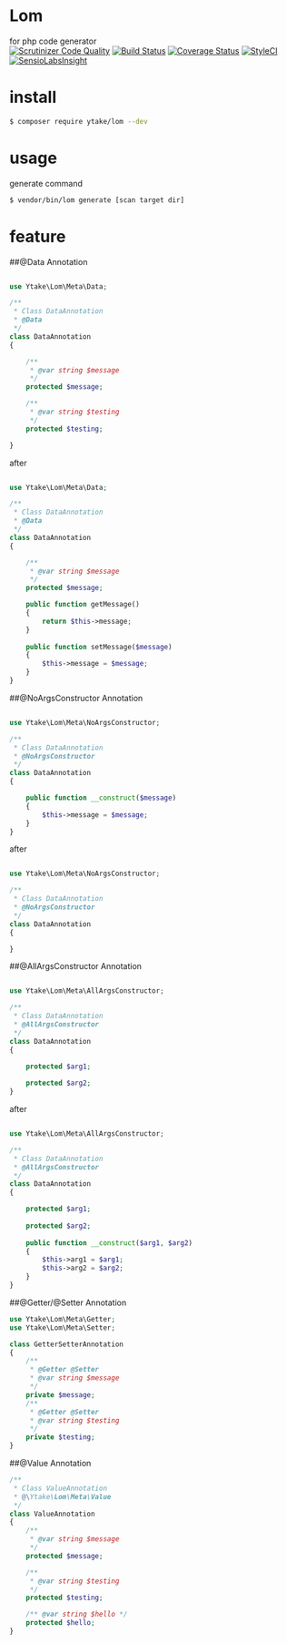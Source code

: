 # Lom
for php code generator  
[![Scrutinizer Code Quality](https://scrutinizer-ci.com/g/ytake/Lom/badges/quality-score.png?b=develop)](https://scrutinizer-ci.com/g/ytake/Lom/?branch=develop)
[![Build Status](https://travis-ci.org/ytake/Lom.svg?branch=develop)](https://travis-ci.org/ytake/Lom)
[![Coverage Status](https://coveralls.io/repos/ytake/Lom/badge.svg?branch=develop&service=github)](https://coveralls.io/github/ytake/Lom?branch=develop)
[![StyleCI](https://styleci.io/repos/38492512/shield)](https://styleci.io/repos/38492512)  
[![SensioLabsInsight](https://insight.sensiolabs.com/projects/1de254a2-9af5-45cc-aed5-05f6a6cf32cb/mini.png)](https://insight.sensiolabs.com/projects/1de254a2-9af5-45cc-aed5-05f6a6cf32cb)

# install
```bash
$ composer require ytake/lom --dev  
```

# usage
generate command
```bash
$ vendor/bin/lom generate [scan target dir] 
```

# feature
##@Data Annotation

```php

use Ytake\Lom\Meta\Data;

/**
 * Class DataAnnotation
 * @Data
 */
class DataAnnotation
{

    /**
     * @var string $message
     */
    protected $message;

    /**
     * @var string $testing
     */
    protected $testing;

}

```

after

```php

use Ytake\Lom\Meta\Data;

/**
 * Class DataAnnotation
 * @Data
 */
class DataAnnotation
{

    /**
     * @var string $message
     */
    protected $message;

    public function getMessage()
    {
        return $this->message; 
    }
    
    public function setMessage($message)
    {
        $this->message = $message; 
    }
}
```

##@NoArgsConstructor Annotation

```php

use Ytake\Lom\Meta\NoArgsConstructor;

/**
 * Class DataAnnotation
 * @NoArgsConstructor
 */
class DataAnnotation
{

    public function __construct($message)
    {
        $this->message = $message;
    }
}

```

after 

```php

use Ytake\Lom\Meta\NoArgsConstructor;

/**
 * Class DataAnnotation
 * @NoArgsConstructor
 */
class DataAnnotation
{

}

```

##@AllArgsConstructor Annotation

```php

use Ytake\Lom\Meta\AllArgsConstructor;

/**
 * Class DataAnnotation
 * @AllArgsConstructor
 */
class DataAnnotation
{

    protected $arg1;
    
    protected $arg2;
}

```

after 

```php

use Ytake\Lom\Meta\AllArgsConstructor;

/**
 * Class DataAnnotation
 * @AllArgsConstructor
 */
class DataAnnotation
{

    protected $arg1;
    
    protected $arg2;
    
    public function __construct($arg1, $arg2)
    {
        $this->arg1 = $arg1;
        $this->arg2 = $arg2;
    }
}

```

##@Getter/@Setter Annotation

```php
use Ytake\Lom\Meta\Getter;
use Ytake\Lom\Meta\Setter;

class GetterSetterAnnotation
{
    /**
     * @Getter @Setter
     * @var string $message
     */
    private $message;
    /**
     * @Getter @Setter
     * @var string $testing
     */
    private $testing;
}
```

##@Value Annotation

```php
/**
 * Class ValueAnnotation
 * @\Ytake\Lom\Meta\Value
 */
class ValueAnnotation
{
    /**
     * @var string $message
     */
    protected $message;

    /**
     * @var string $testing
     */
    protected $testing;

    /** @var string $hello */
    protected $hello;
}

```